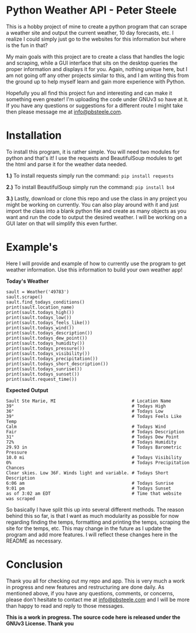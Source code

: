 # Python Weather API - Peter Steele
This is a hobby project of mine to create a python program that can scrape a weather site and output the current weather, 10 day forecasts, etc. I realize I could simply just go to the websites for this information but where is the fun in that? 

My main goals with this project are to create a class that handles the logic and scraping, while a GUI interface that sits on the desktop queries the proper information and displays it for you. Again, nothing unique here, but I am not going off any other projects similar to this, and I am writing this from the ground up to help myself learn and gain more experience with Python. 

Hopefully you all find this project fun and interesting and can make it something even greater! I'm uploading the 
code under GNUv3 so have at it. If you have any questions or suggestions for a different route I might take then 
please message me at info@pbsteele.com.

# Installation
To install this program, it is rather simple. You will need two modules for python and that's it! I use the requests and BeautifulSoup modules to get the html and parse it for the weather data needed. 

**1.)** To install requests simply run the command:
```pip install requests```

**2.)** To install BeautifulSoup simply run the command:
```pip install bs4```

**3.)** Lastly, download or clone this repo and use the class in any project you might be working on currently. You can also play around with it and just import the class into a blank python file and create as many objects as you want and run the code to output the desired weather. I will be working on a GUI later on that will simplify this even further. 

# Example's
Here I will provide and example of how to currently use the program to get weather information. Use this information 
to build your own weather app! 

**Today's Weather**
```
sault = Weather('49783')
sault.scrape()
sault.find_todays_conditions()
print(sault.location_name)
print(sault.todays_high())
print(sault.todays_low())
print(sault.todays_feels_like())
print(sault.todays_wind())
print(sault.todays_description())
print(sault.todays_dew_point())
print(sault.todays_humidity())
print(sault.todays_pressure())
print(sault.todays_visibility())
print(sault.todays_precipitation())
print(sault.todays_short_description())
print(sault.todays_sunrise())
print(sault.todays_sunset())
print(sault.request_time())
```
**Expected Output**
```
Sault Ste Marie, MI                             # Location Name
39°                                             # Todays High
36°                                             # Todays Low
39°                                             # Todays Feels Like Temp
Calm                                            # Todays Wind
Fair                                            # Todays Description
31°                                             # Todays Dew Point
72%                                             # Todays Humidity
29.93 in                                        # Todays Barometric Pressure
10.0 mi                                         # Todays Visibility
0%                                              # Todays Precipitation Chances
Clear skies. Low 36F. Winds light and variable. # Todays Short Description
6:06 am                                         # Todays Sunrise
9:01 pm                                         # Todays Sunset
as of 3:02 am EDT                               # Time that website was scraped
```
So basically I have split this up into several different methods. The reason behind this so far, is that 
I want as much modularity as possible for now regarding finding the temps, formatting and printing the temps, 
scraping the site for the temps, etc. This may change in the future as I update the program and add more features. I will reflect these changes here in the README as necessary.

# Conclusion
Thank you all for checking out my repo and app. This is very much a work in progress and new features and 
restructuring are done daily. As mentioned above, if you have any questions, comments, or concerns, please don't 
hesitate to contact me at info@pbsteele.com and I will be more than happy to read and reply to those messages. 

**This is a work in progress. The source code here is released under the GNUv3 License. Thank you**
